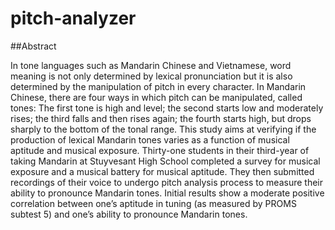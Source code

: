 # pitch-analyzer

##Abstract

In tone languages such as Mandarin Chinese and Vietnamese, word meaning is not only determined by lexical pronunciation but it is also determined by the manipulation of pitch in every character. In Mandarin Chinese, there are four ways in which pitch can be manipulated, called tones: The first tone is high and level; the second starts low and moderately rises; the third falls and then rises again; the fourth starts high, but drops sharply to the bottom of the tonal range. This study aims at verifying if the production of lexical Mandarin tones varies as a function of musical aptitude and musical exposure. Thirty-one students in their third-year of taking Mandarin at Stuyvesant High School completed a survey for musical exposure and a musical battery for musical aptitude. They then submitted recordings of their voice to undergo pitch analysis process to measure their ability to pronounce Mandarin tones. Initial results show a moderate positive correlation between one’s aptitude in tuning (as measured by PROMS subtest 5) and one’s ability to pronounce Mandarin tones.
